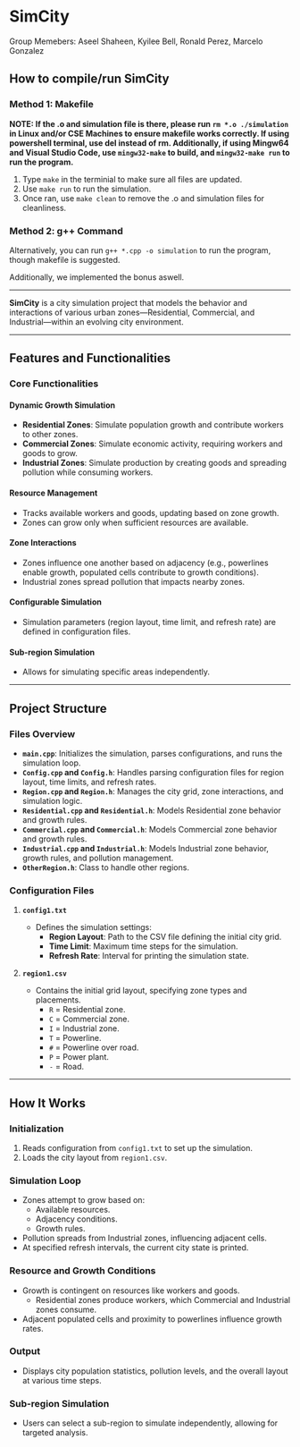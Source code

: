 # SimCity

Group Memebers: Aseel Shaheen, Kyilee Bell, Ronald Perez, Marcelo Gonzalez

## How to compile/run SimCity
### Method 1: Makefile
**NOTE: If the .o and simulation file is there, please run `rm *.o ./simulation` in Linux and/or CSE Machines to ensure makefile works correctly. If using powershell terminal, use del instead of rm. Additionally, if using Mingw64 and Visual Studio Code, use `mingw32-make` to build, and `mingw32-make run` to run the program.**

1. Type `make` in the terminial to make sure all files are updated.
2. Use `make run` to run the simulation.
3. Once ran, use `make clean` to remove the .o and simulation files for cleanliness.

### Method 2: g++ Command
Alternatively, you can run `g++ *.cpp -o simulation` to run the program, though makefile is suggested. 


Additionally, we implemented the bonus aswell.

---

**SimCity** is a city simulation project that models the behavior and interactions of various urban zones—Residential, Commercial, and Industrial—within an evolving city environment.

---

## Features and Functionalities

### Core Functionalities

#### **Dynamic Growth Simulation**
- **Residential Zones**: Simulate population growth and contribute workers to other zones.
- **Commercial Zones**: Simulate economic activity, requiring workers and goods to grow.
- **Industrial Zones**: Simulate production by creating goods and spreading pollution while consuming workers.

#### **Resource Management**
- Tracks available workers and goods, updating based on zone growth.
- Zones can grow only when sufficient resources are available.

#### **Zone Interactions**
- Zones influence one another based on adjacency (e.g., powerlines enable growth, populated cells contribute to growth conditions).
- Industrial zones spread pollution that impacts nearby zones.

#### **Configurable Simulation**
- Simulation parameters (region layout, time limit, and refresh rate) are defined in configuration files.

#### **Sub-region Simulation**
- Allows for simulating specific areas independently.

---

## Project Structure

### Files Overview
- **`main.cpp`**: Initializes the simulation, parses configurations, and runs the simulation loop.
- **`Config.cpp` and `Config.h`**: Handles parsing configuration files for region layout, time limits, and refresh rates.
- **`Region.cpp` and `Region.h`**: Manages the city grid, zone interactions, and simulation logic.
- **`Residential.cpp` and `Residential.h`**: Models Residential zone behavior and growth rules.
- **`Commercial.cpp` and `Commercial.h`**: Models Commercial zone behavior and growth rules.
- **`Industrial.cpp` and `Industrial.h`**: Models Industrial zone behavior, growth rules, and pollution management.
- **`OtherRegion.h`**: Class to handle other regions.

### Configuration Files
1. **`config1.txt`**
   - Defines the simulation settings:
     - **Region Layout**: Path to the CSV file defining the initial city grid.
     - **Time Limit**: Maximum time steps for the simulation.
     - **Refresh Rate**: Interval for printing the simulation state.

2. **`region1.csv`**
   - Contains the initial grid layout, specifying zone types and placements.
        - `R` = Residential zone.
        - `C` = Commercial zone.
        - `I` = Industrial zone.
        - `T` = Powerline.
        - `#` = Powerline over road.
        - `P` = Power plant.
        - `-` = Road.

---

## How It Works

### Initialization
1. Reads configuration from `config1.txt` to set up the simulation.
2. Loads the city layout from `region1.csv`.

### Simulation Loop
- Zones attempt to grow based on:
  - Available resources.
  - Adjacency conditions.
  - Growth rules.
- Pollution spreads from Industrial zones, influencing adjacent cells.
- At specified refresh intervals, the current city state is printed.

### Resource and Growth Conditions
- Growth is contingent on resources like workers and goods.
  - Residential zones produce workers, which Commercial and Industrial zones consume.
- Adjacent populated cells and proximity to powerlines influence growth rates.

### Output
- Displays city population statistics, pollution levels, and the overall layout at various time steps.

### Sub-region Simulation
- Users can select a sub-region to simulate independently, allowing for targeted analysis.
